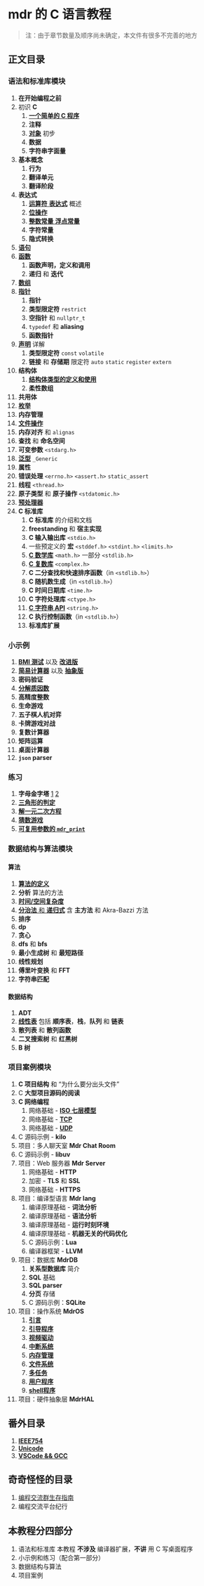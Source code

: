 # mdr 的 C 语言教程

> 注：由于章节数量及顺序尚未确定，本文件有很多不完善的地方

## 正文目录

### 语法和标准库模块

1. **在开始编程之前**
2. 初识 **C**
   1. [**一个简单的 C 程序**](/教程/正文/语法和标准库/2_一个简单的C程序.md)
   2. **注释**
   3. [**对象**](/教程/正文/语法和标准库/3_C对象_初步.md) 初步
   4. **数据**
   5. **字符串字面量**
3. **基本概念**
   1. **行为**
   2. **翻译单元**
   3. **翻译阶段**
4. **表达式**
   1. [**运算符** **表达式**](/教程/正文/语法和标准库/7_运算符_表达式.md) 概述
   2. [**位操作**](/教程/正文/语法和标准库/34_位操作.md)
   3. [**整数常量** **浮点常量**](/教程/正文/语法和标准库/unk_整数常量_浮点常量.md)
   4. **字符常量**
   5. **隐式转换**
5. [**语句**](/教程/正文/语法和标准库/unk_语句.md)
6. [**函数**](/教程/正文/语法和标准库/15_函数.md)
   1. **函数声明，定义和调用**
   2. **递归** 和 **迭代**
7. [**数组**](/教程/正文/语法和标准库/unk_数组.md)
8. [**指针**](/教程/正文/语法和标准库/18_指针.md)
   1. **指针**
   2. **类型限定符** `restrict`
   3. **空指针** 和 `nullptr_t`
   4. `typedef` 和 **aliasing**
   5. **函数指针**
9. [**声明**](/教程/正文/语法和标准库/unk_声明.md) 详解
    1. **类型限定符** `const` `volatile`
    2. **链接** 和 **存储期** 限定符 `auto` `static` `register` `extern`
10. **结构体**
    1. [**结构体类型的定义和使用**](/教程/正文/语法和标准库/unk_结构体.md)
    2. **柔性数组**
11. **共用体**
12. [**枚举**](/教程/正文/语法和标准库/unk_枚举.md)
13. **内存管理**
14. [**文件操作**](/教程/正文/语法和标准库/unk_文件操作.md)
15. **内存对齐** 和 `alignas`
16. **查找** 和 **命名空间**
17. **可变参数** `<stdarg.h>`
18. [**泛型**](/教程/正文/语法和标准库/36_泛型选择.md) `_Generic`
19. **属性**
20. **错误处理** `<errno.h>` `<assert.h>` `static_assert`
21. **线程** `<thread.h>`
22. **原子类型** 和 **原子操作** `<stdatomic.h>`
23. [**预处理器**](/教程/正文/语法和标准库/37_预处理器.md)
24. **C 标准库**
    1. **C 标准库** 的介绍和文档
    2. **freestanding** 和 **宿主实现**
    3. **C 输入输出库** `<stdio.h>`
    4. 一些预定义的 **宏** `<stddef.h>` `<stdint.h>` `<limits.h>`
    5. [**C 数学库**](/教程/正文/语法和标准库/unk_C数学库.md) `<math.h>` 一部分 `<stdlib.h>`
    6. [**C 复数库**](/教程/正文/语法和标准库/unk_C复数库.md) `<complex.h>`
    7. **C 二分查找和快速排序函数**（in `<stdlib.h>`）
    8. **C 随机数生成**（in `<stdlib.h>`）
    9. **C 时间日期库** `<time.h>`
    10. **C 字符处理库** `<ctype.h>`
    11. [**C 字符串 API**](/教程/正文/语法和标准库/unk_字符串API.md) `<string.h>`
    12. **C 执行控制函数**（in `<stdlib.h>`）
    13. **标准库扩展**

### 小示例

1. [**BMI 测试**](/教程/示例代码/语法和标准库/8_BMI测试.c) 以及 [**改进版**](/教程/示例代码/语法和标准库/10_改进的BMI测试.c)
2. [**简易计算器**](/教程/示例代码/语法和标准库/12_简易计算器.c) 以及 [**抽象版**](/教程/示例代码/语法和标准库/也许是简易计算器.c)
3. **密码验证**
4. [**分解质因数**](/教程/示例代码/语法和标准库/质因数分解.c)
5. **高精度整数**
6. **生命游戏**
7. **五子棋人机对弈**
8. **卡牌游戏对战**
9. **复数计算器**
10. **矩阵运算**
11. **桌面计算器**
12. **`json` parser**

### 练习

1. **字母金字塔** [1](/教程/示例代码/练习/1_字母金字塔_1.c) [2](/教程/示例代码/练习/1_字母金字塔_2.c)
2. [**三角形的判定**](/教程/示例代码/练习/2_三角形的判定.c)
3. [**解一元二次方程**](/教程/示例代码/练习/3_一元二次方程.c)
4. [**猜数游戏**](/教程/示例代码/练习/unk_猜数游戏.c)
5. [**可复用参数的 `mdr_print`**](/教程/示例代码/练习/unk_mdrprint.c)

### 数据结构与算法模块

#### 算法

1. [**算法的定义**](/教程/正文/数据结构与算法/算法/1_什么是算法.md)
2. **分析** 算法的方法
3. [**时间/空间复杂度**](/教程/正文/数据结构与算法/算法/3_算法的时间和空间复杂度.md)
4. [**分治法** 和 **递归式**](/教程/正文/数据结构与算法/算法/4_分治法和递归式.md) 含 **主方法** 和 Akra-Bazzi 方法
5. **排序**
6. **dp**
7. **贪心**
8. **dfs** 和 **bfs**
9. **最小生成树** 和 **最短路径**
10. **线性规划**
11. **傅里叶变换** 和 **FFT**
12. **字符串匹配**

#### 数据结构

1. **ADT**
2. [**线性表**](/教程/正文/数据结构与算法/数据结构/1_线性表.md) 包括 **顺序表**，**栈**，**队列** 和 **链表**
3. **散列表** 和 **散列函数**
4. **二叉搜索树** 和 **红黑树**
5. **B 树**

### 项目案例模块

1. **C 项目结构** 和 “为什么要分出头文件”
2. C **大型项目源码的阅读**
3. **C 网络编程**
   1. 网络基础 - [**ISO 七层模型**](/教程/正文/项目/74_ISO七层模型.md)
   2. 网络基础 - [**TCP**](/教程/正文/项目/75_TCP.md)
   3. 网络基础 - [**UDP**](/教程/正文/项目/76_UDP.md)
4. C 源码示例 - **kilo**
5. 项目：多人聊天室 **Mdr Chat Room**
6. C 源码示例 - **libuv**
7. 项目：Web 服务器 **Mdr Server**
    1. 网络基础 - **HTTP**
    2. 加密 - **TLS** 和 **SSL**
    3. 网络基础 - **HTTPS**
8. 项目：编译型语言 **Mdr lang**
    1. 编译原理基础 - **词法分析**
    2. 编译原理基础 - **语法分析**
    3. 编译原理基础 - **运行时刻环境**
    4. 编译原理基础 - **机器无关的代码优化**
    5. C 源码示例：**Lua**
    6. 编译器框架 - **LLVM**
9. 项目：数据库 **MdrDB**
    1. **关系型数据库** 简介
    2. **SQL** 基础
    3. **SQL parser**
    4. **分页** 存储
    5. C 源码示例：**SQLite**
10. 项目：操作系统 **MdrOS**
    1. [**引言**](/教程/正文/项目/MdrOS/root.md)
    2. [**引导程序**](/教程/正文/项目/MdrOS/bootloader.md)
    3. [**视频驱动**](/教程/正文/项目/MdrOS/video_driver.md)
    4. [**中断系统**](/教程/正文/项目/MdrOS/interrupt.md)
    5. [**内存管理**](/教程/正文/项目/MdrOS/memory.md)
    6. [**文件系统**](/教程/正文/项目/MdrOS/filesystem.md)
    7. [**多任务**](/教程/正文/项目/MdrOS/task.md)
    8. [**用户程序**](/教程/正文/项目/MdrOS/application.md)
    9. [**shell程序**](/教程/正文/项目/MdrOS/shell.md)
11. 项目：硬件抽象层 **MdrHAL**

## 番外目录

1. [**IEEE754**](/教程/番外/1_IEEE754.md)
2. [**Unicode**](/教程/番外/2_Unicode.md)
3. [**VSCode && GCC**](/教程/番外/3_VSCode+GCC.md)

## 奇奇怪怪的目录

1. [编程交流群生存指南](/杂项/技术无关/1_编程交流群生存指南.md)
2. 编程交流平台纪行

## 本教程分四部分

1. 语法和标准库
   本教程 **不涉及** 编译器扩展，**不讲** 用 C 写桌面程序
2. 小示例和练习（配合第一部分）
3. 数据结构与算法
4. 项目案例
